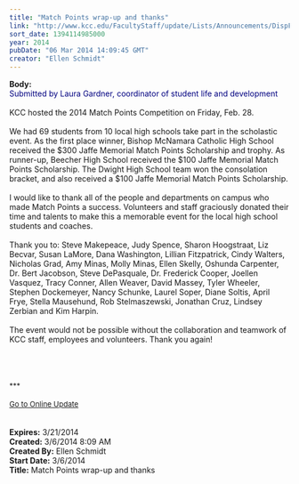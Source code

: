 ```yaml
---
title: "Match Points wrap-up and thanks"
link: "http://www.kcc.edu/FacultyStaff/update/Lists/Announcements/DispForm.aspx?ID=1436"
sort_date: 1394114985000
year: 2014
pubDate: "06 Mar 2014 14:09:45 GMT"
creator: "Ellen Schmidt"
---
```


<div><b>Body:</b> <div class="ExternalClass4EAFAADE00964909AC5A5B6957D43273"><div><font color="#000080">Submitted by Laura Gardner, coordinator of student life and development</font></div>
<div> </div>
<div>KCC hosted the 2014 Match Points Competition on Friday, Feb. 28.<br /> <br />We had 69 students from 10 local high schools take part in the scholastic event. As the first place winner, Bishop McNamara Catholic High School received the $300 Jaffe Memorial Match Points Scholarship and trophy. As runner-up, Beecher High School received the $100 Jaffe Memorial Match Points Scholarship. The Dwight High School team won the consolation bracket, and also received a $100 Jaffe Memorial Match Points Scholarship.</div>
<div> </div>
<div>I would like to thank all of the people and departments on campus who made Match Points a success. Volunteers and staff graciously donated their time and talents to make this a memorable event for the local high school students and coaches. </div>
<div> </div>
<div>Thank you to: Steve Makepeace, Judy Spence, Sharon Hoogstraat, Liz Becvar, Susan LaMore, Dana Washington, Lillian Fitzpatrick, Cindy Walters, Nicholas Grad, Amy Minas, Molly Minas, Ellen Skelly, Oshunda Carpenter, Dr. Bert Jacobson, Steve DePasquale, Dr. Frederick Cooper, Joellen Vasquez, Tracy Conner, Allen Weaver, David Massey, Tyler Wheeler, Stephen Dockemeyer, Nancy Schunke, Laurel Soper, Diane Soltis, April Frye, Stella Mausehund, Rob Stelmaszewski, Jonathan Cruz, Lindsey Zerbian and Kim Harpin.  <br /> <br />The event would not be possible without the collaboration and teamwork of KCC staff, employees and volunteers. Thank you again!</div>
<div> </div>
<div> </div>
<div> </div>
<div>
<div><font size="2"></font></div>
<div><font size="2"><br /></font></div>
<div><font size="2">***</font></div>
<div><font size="2"></font> </div>
<div><font size="2"></font></div>
<div><font size="2"></font></div>
<div><font size="2"></font></div>
<div><font size="2"></font></div>
<div><font size="2"></font></div>
<div><font size="2"></font></div>
<div><font size="2"></font></div>
<div><font size="2"></font></div>
<div><font size="2"></font></div>
<div><font size="2"></font></div>
<div><font size="2"></font></div>
<div><font size="2"></font></div>
<div><font size="2"></font></div>
<div><font size="2"></font></div>
<div><font size="2"></font></div>
<div><font size="2"></font></div>
<div><font size="2"></font></div>
<div><a href="/FacultyStaff/update/Pages/dailyupdate.aspx"><font size="2">Go to Online Update</font></a></div>
<div><font size="2"></font></div>
<div><font size="2"></font></div>
<div><font size="2"></font></div>
<div><font size="2"></font></div></div>
<div> </div>
<div> </div></div></div>
<div><b>Expires:</b> 3/21/2014</div>
<div><b>Created:</b> 3/6/2014 8:09 AM</div>
<div><b>Created By:</b> Ellen Schmidt</div>
<div><b>Start Date:</b> 3/6/2014</div>
<div><b>Title:</b> Match Points wrap-up and thanks</div>
